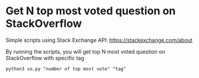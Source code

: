 # Get N top most voted question on StackOverflow

Simple scripts using Stack Exchange API: https://stackexchange.com/about

By running the scripts, you will get top N most voted question on StackOverflow with specific tag

`python3 so.py "number of top most vote" "tag"`
